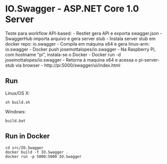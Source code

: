 # IO.Swagger - ASP.NET Core 1.0 Server

Teste para workflow API-based:   - Restlet gera API e exporta swagger.json   - SwaggerHub importa arquivo e gera server stub   - Instala server stub em docker repo: io.swagger   - Compila em máquina x64 e gera linux-arm: io.swagger   - Docker push josemottalopes/io.swagger   - Na Raspberry Pi, com hostname \"pi\", instala-se o Docker   - Docker run -d josemottalopes/io.swagger   - Retorna à maquina x64 e acessa o pi-server-stub via browser   - http://pi:5000/swagger/ui/index.html    

## Run

Linux/OS X:

```
sh build.sh
```

Windows:

```
build.bat
```

## Run in Docker

```
cd src/IO.Swagger
docker build -t IO.Swagger .
docker run -p 5000:5000 IO.Swagger
```
